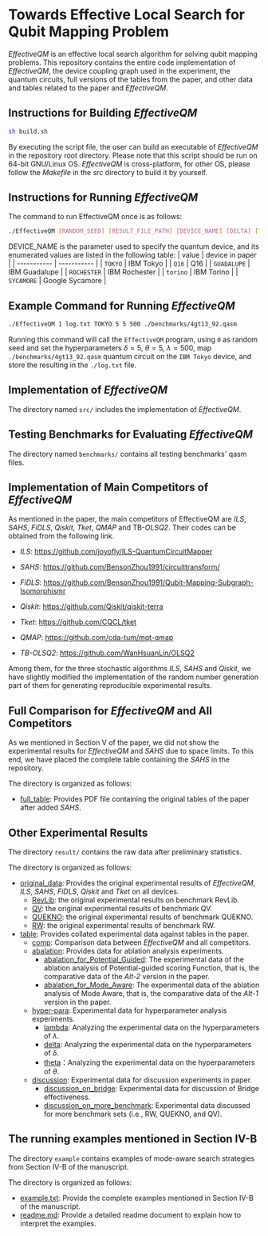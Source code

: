 # Towards Effective Local Search for Qubit Mapping Problem

*EffectiveQM* is an effective local search algorithm for solving qubit mapping problems. This repository contains the entire code implementation of *EffectiveQM*, the device coupling graph used in the experiment, the quantum circuits, full versions of the tables from the paper, and other data and tables related to the paper and *EffectiveQM*.

## Instructions for Building *EffectiveQM*

```bash
sh build.sh	
```

By executing the script file, the user can build an executable of *EffectiveQM* in the repository root directory. Please note that this script should be run on 64-bit GNU/Linux OS. *EffectiveQM* is cross-platform, for other OS, please follow the *Makefile* in the *src* directory to build it by yourself.

## Instructions for Running *EffectiveQM*

The command to run EffectiveQM once is as follows:

```bash
./EffectiveQM [RANDOM_SEED] [RESULT_FILE_PATH] [DEVICE_NAME] [DELTA] [THETA] [LAMBDA] [QASM_FILE_PATH]
```

DEVICE_NAME is the parameter used to specify the quantum device, and its enumerated values are listed in the following table:
| value      | device in paper |
| ----------- | ----------- |
| `TOKYO`      | IBM Tokyo       |
| `Q16`   | Q16        |
| `GUADALUPE`      | IBM Guadalupe       |
| `ROCHESTER`   | IBM Rochester        |
| `torino`      | IBM Torino       |
| `SYCAMORE`   | Google Sycamore        |

## Example Command for Running *EffectiveQM*

```bash
./EffectiveQM 1 log.txt TOKYO 5 5 500 ./benchmarks/4gt13_92.qasm
```

Running this command will call the `EffectiveQM` program, using `0` as random seed and set the hyperparameters $\delta=5$, $\theta=5$, $\lambda=500$, map `./benchmarks/4gt13_92.qasm` quantum circuit on the `IBM Tokyo` device, and store the resulting in the `./log.txt` file.
## Implementation of *EffectiveQM*

The directory named `src/` includes the implementation of *EffectiveQM*. 

## Testing Benchmarks for Evaluating *EffectiveQM*

The directory named `benchmarks/` contains all testing benchmarks' qasm files. 

## Implementation of Main Competitors of *EffectiveQM*

As mentioned in the paper, the main competitors of EffectiveQM are *ILS*, *SAHS*, *FiDLS*, *Qiskit*, *Tket*, *QMAP* and TB-*OLSQ2*. Their codes can be obtained from the following link.

- *ILS*: https://github.com/joyofly/ILS-QuantumCircuitMapper

- *SAHS*: https://github.com/BensonZhou1991/circuittransform/

- *FiDLS*: https://github.com/BensonZhou1991/Qubit-Mapping-Subgraph-Isomorphismr

- *Qiskit*: https://github.com/Qiskit/qiskit-terra

- *Tket*: https://github.com/CQCL/tket

- *QMAP*: https://github.com/cda-tum/mqt-qmap

- *TB-OLSQ2*: https://github.com/WanHsuanLin/OLSQ2

Among them, for the three stochastic algorithms *ILS*, *SAHS* and *Qiskit*, we have slightly modified the implementation of the random number generation part of them for generating reproducible experimental results.

## Full Comparison for *EffectiveQM* and All Competitors

As we mentioned in Section V of the paper, we did not show the experimental results for *EffectiveQM* and *SAHS* due to space limits. To this end, we have placed the complete table containing the *SAHS* in the repository.

The directory is organized as follows:
- [full_table](https://github.com/chuanluocs/EffectiveQM/tree/main/full_table): Provides PDF file containing the original tables of the paper after added *SAHS*.

## Other Experimental Results

The directory `result/` contains the raw data after preliminary statistics. 

The directory is organized as follows:

- [original_data](https://github.com/chuanluocs/EffectiveQM/tree/main/result/original_data): Provides the original experimental results of *EffectiveQM*, *ILS*, *SAHS*, *FiDLS*, *Qiskit* and *Tket* on all devices.
  - [RevLib](https://github.com/chuanluocs/EffectiveQM/tree/main/result/original_data/RevLib): the original experimental results on benchmark RevLib.
  - [QV](https://github.com/chuanluocs/EffectiveQM/tree/main/result/original_data/QV): the original experimental results of benchmark QV.
  - [QUEKNO](https://github.com/chuanluocs/EffectiveQM/tree/main/result/original_data/QUEKNO): the original experimental results of benchmark QUEKNO.
  - [RW](https://github.com/chuanluocs/EffectiveQM/tree/main/result/original_data/RW): the original experimental results of benchmark RW.
- [table](https://github.com/chuanluocs/EffectiveQM/tree/main/result/table): Provides collated experimental data against tables in the paper.
  - [comp](https://github.com/chuanluocs/EffectiveQM/tree/main/result/table/comp): Comparison data between *EffectiveQM* and all competitors.
  - [abalation](https://github.com/chuanluocs/EffectiveQM/tree/main/result/table/abalation): Provides data for ablation analysis experiments.
    - [abalation_for_Potential_Guided](https://github.com/chuanluocs/EffectiveQM/tree/main/result/table/abalation/abalation_for_Potential_Guided): The experimental data of the ablation analysis of Potential-guided scoring Function, that is, the comparative data of the *Alt-2* version in the paper.
    - [abalation_for_Mode_Aware](https://github.com/chuanluocs/EffectiveQM/tree/main/result/table/abalation/abalation_for_Mode_Aware): The experimental data of the ablation analysis of Mode Aware, that is, the comparative data of the *Alt-1* version in the paper.
  - [hyper-para](https://github.com/chuanluocs/EffectiveQM/tree/main/result/table/hyper-para): Experimental data for hyperparameter analysis experiments.
    - [lambda](https://github.com/chuanluocs/EffectiveQM/tree/main/result/table/hyper-para/lambda): Analyzing the experimental data on the hyperparameters of $\lambda$.
    - [delta](https://github.com/chuanluocs/EffectiveQM/tree/main/result/table/hyper-para/delta): Analyzing the experimental data on the hyperparameters of $\delta$.
    - [theta](https://github.com/chuanluocs/EffectiveQM/tree/main/result/table/hyper-para/theta)：Analyzing the experimental data on the hyperparameters of $\theta$.
  - [discussion](https://github.com/chuanluocs/EffectiveQM/tree/main/result/table/discussion): Experimental data for discussion experiments in paper.
    - [discussion_on_bridge](https://github.com/chuanluocs/EffectiveQM/tree/main/result/table/discussion/discussion_on_bridge): Experimental data for discussion of Bridge effectiveness.
    - [discussion_on_more_benchmark](https://github.com/chuanluocs/EffectiveQM/tree/main/result/table/discussion/discussion_on_more_benchmark): Experimental data discussed for more benchmark sets (i.e., RW, QUEKNO, and QV).



## The running examples mentioned in Section IV-B
The directory `example` contains examples of mode-aware search strategies from Section IV-B of the manuscript.

The directory is organized as follows:
- [example.txt](https://github.com/chuanluocs/EffectiveQM/tree/main/example/example.txt): Provide the complete examples mentioned in Section IV-B of the manuscript.
- [readme.md](https://github.com/chuanluocs/EffectiveQM/tree/main/example/readme.md): Provide a detailed readme document to explain how to interpret the examples.
